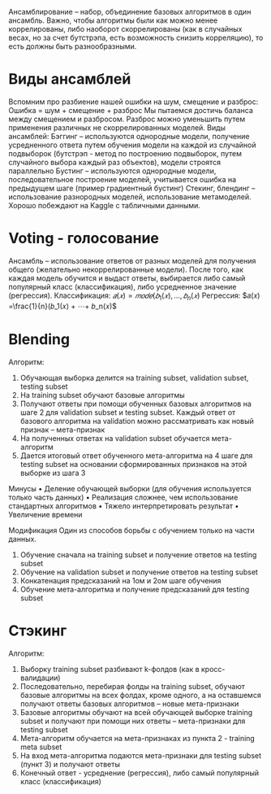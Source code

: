 
Ансамблирование – набор, объединение базовых алгоритмов в один ансамбль. Важно, чтобы алгоритмы были как можно менее коррелированы, либо наоборот скоррелированы (как в случайных весах, но за счет бутстрэпа, есть возможность снизить корреляцию), то есть должны быть разнообразными.

# Виды ансамблей
Вспомним про разбиение нашей ошибки на шум, смещение и разброс:
Ошибка = шум + смещение + разброс
Мы пытаемся достичь баланса между смещением и разбросом.
Разброс можно уменьшить путем применения различных не скоррелированных моделей.
Виды ансамблей:
Бэггинг – используются однородные модели, получение усредненного ответа путем обучения
модели на каждой из случайной подвыборок (бутстрэп - метод по построению подвыборок,
путем случайного выбора каждый раз объектов), модели строятся параллельно
Бустинг – используются однородные модели, последовательное построение моделей, учитывается ошибка на предыдущем шаге (пример градиентный бустинг)
Стекинг, блендинг – использование разнородных моделей, использование метамоделей. Хорошо побеждают на Kaggle с табличными данными.


# Voting - голосование
Ансамбль – использование ответов от разных моделей для получения общего (желательно некоррелированные модели).
После того, как каждая модель обучится и выдаст ответы, выбирается либо самый
популярный класс (классификация), либо усредненное значение (регрессия).
Классификация:
$𝑎(𝑥 )= 𝑚𝑜𝑑𝑒(𝑏_1(𝑥) ,…, 𝑏_n(𝑥)$
Регрессия:
$𝑎(𝑥) =\frac{1}{n}(𝑏_1(𝑥) + ⋯+ 𝑏_n(𝑥)$

# Blending

Алгоритм:
1. Обучающая выборка делится на training subset, validation subset, testing subset
2. На training subset обучают базовые алгоритмы
3. Получают ответы при помощи обученных базовых алгоритмов на шаге 2 для validation subset и testing subset. Каждый ответ от базового алгоритма на validation можно рассматривать как новый признак – мета-признак
4. На полученных ответах на validation subset обучается мета-алгоритм
5. Дается итоговый ответ обученного мета-алгоритма на 4 шаге для testing subset на основании сформированных признаков на этой выборке из шага 3

Минусы
• Деление обучающей выборки (для обучения используется только часть данных)
• Реализация сложнее, чем использование стандартных алгоритмов
• Тяжело интерпретировать результат
• Увеличение времени

Модификация
Один из способов борьбы с обучением только на части данных.
1. Обучение сначала на training subset и получение ответов на testing subset
2. Обучение на validation subset и получение ответов на testing subset
3. Конкатенация предсказаний на 1ом и 2ом шаге обучения
3. Обучение мета-алгоритма и получение предсказаний для testing subset
# Стэкинг
Алгоритм:
1. Выборку training subset разбивают k-фолдов (как в кросс-валидации)
2. Последовательно, перебирая фолды на training subset, обучают базовые алгоритмы на всех фолдах, кроме одного, а на оставшемся получают ответы базовых алгоритмов – новые мета-признаки
3. Базовые алгоритмы обучают на всей обучающей выборке training subset и получают при помощи них
ответы – мета-признаки для testing subset
4. Мета-алгоритм обучается на мета-признаках из пункта 2 - training meta subset
5. На вход мета-алгоритма подаются мета-признаки для testing subset (пункт 3) и получают ответы
6. Конечный ответ - усреднение (регрессия), либо самый популярный класс (классификация)



